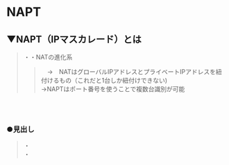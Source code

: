 # NAPT

## ▼NAPT（IPマスカレード）とは
>・・NATの進化系<br>
>>　→　NATはグローバルIPアドレスとプライベートIPアドレスを紐付けるもの（これだと1台しか紐付けできない)<br>
>> →NAPTはポート番号を使うことで複数台識別が可能<br>
<br>
<br>

### ●見出し
>・<br>
>・<br>
<br>
